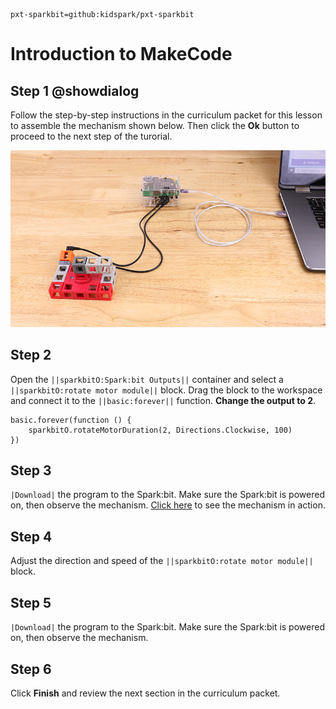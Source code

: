 ```package
pxt-sparkbit=github:kidspark/pxt-sparkbit
```

# Introduction to MakeCode

## Step 1 @showdialog

Follow the step-by-step instructions in the curriculum packet for this lesson to assemble the mechanism shown below. Then click the **Ok** button to proceed to the next step of the turorial.

![1-2-makecode-2](https://raw.githubusercontent.com/KidSpark/tutorials/master/assets/1-2-makecode-2.png)

## Step 2
Open the ``||sparkbitO:Spark:bit Outputs||`` container and select a ``||sparkbitO:rotate motor module||`` block. Drag the block to the workspace and connect it to the ``||basic:forever||`` function. **Change the output to 2**.

```blocks
basic.forever(function () {
    sparkbitO.rotateMotorDuration(2, Directions.Clockwise, 100)
})
```

## Step 3

``|Download|`` the program to the Spark:bit. Make sure the Spark:bit is powered on, then observe the mechanism. [Click here](https://youtu.be/WqbDVIgPN4A) to see the mechanism in action.

## Step 4

Adjust the direction and speed of the ``||sparkbitO:rotate motor module||`` block. 

## Step 5 

``|Download|`` the program to the Spark:bit. Make sure the Spark:bit is powered on, then observe the mechanism.

## Step 6

Click **Finish** and review the next section in the curriculum packet.
